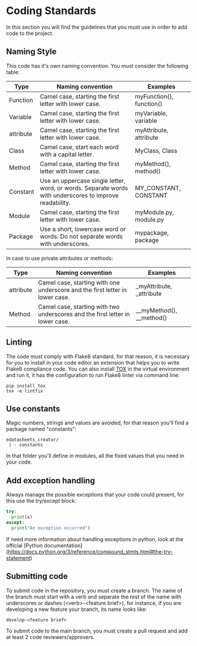 # Coding Standards
In this section you will find the guidelines that you must use in order to add code to the project.
## Naming Style
This code has it's own naming convention. You must consider the following table:

| **Type**  | **Naming convention**                                                                                     | **Examples**                 |
|-----------|-----------------------------------------------------------------------------------------------------------|------------------------------|
| Function  | Camel case, starting the first letter with lower case\.                                                   | myFunction\(\), function\(\) |
| Variable  | Camel case, starting the first letter with lower case\.                                                   | myVariable, variable         |
| attribute | Camel case, starting the first letter with lower case\.                                                   | myAttribute, attribute       |
| Class     | Camel case, start each word with a capital letter\.                                                       | MyClass, Class               |
| Method    | Camel case, starting the first letter with lower case\.                                                   | myMethod\(\), method\(\)     |
| Constant  | Use an uppercase single letter, word, or words\. Separate words with underscores to improve readability\. | MY\_CONSTANT, CONSTANT       |
| Module    | Camel case, starting the first letter with lower case\.                                                   | myModule\.py, module\.py     |
| Package   | Use a short, lowercase word or words\. Do not separate words with underscores\.                           | mypackage, package           |

In case to use private attributes or methods:

| **Type**  | **Naming convention**                                                          | **Examples**                     |
|-----------|--------------------------------------------------------------------------------|----------------------------------|
| attribute | Camel case, starting with one underscore and the first letter in lower case\.  | \_myAttribute, \_attribute       |
| Method    | Camel case, starting with two underscores and the first letter in lower case\. | \_\_myMethod\(\), \_\_method\(\) |

## Linting
The code must comply with Flake8 standard, for that reason, it is necessary for you to install in your code editor an extension that helps you to write Flake8 compliance code. You can also install [TOX](https://tox.wiki/en/latest/index.html) in the virtual environment and run it, it has the configuration to run Flake8 linter via command line:
```
pip install tox
tox -e lintfix
```
## Use constants
Magic numbers, strings and values are avoided, for that reason you'll find a package named "constants":
```
edatasheets_creator/
 | - constants
```
In that folder you'll define in modules, all the fixed values that you need in your code.

## Add exception handling
Always manage the possible exceptions that your code could present, for this use the try/except block:
```python
try:
  print(x)
except:
  print("An exception occurred")
```
If need more information about handling exceptions in python, look at the official [Python documentation] (https://docs.python.org/3/reference/compound_stmts.html#the-try-statement)

## Submitting code
To submit code in the repository, you must create a branch. The name of the branch must start with a verb and separate the rest of the name with underscores or dashes \(\<verb\>-\<feature brief\>\), for instance, if you are developing a new feature your branch, its name looks like:
```
develop-<feature brief>
```
To submit code to the main branch, you must create a pull request and add at least 2 code reviewers/approvers.